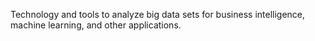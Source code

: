 Technology and tools to analyze big data sets for business intelligence, machine learning, and other applications.
